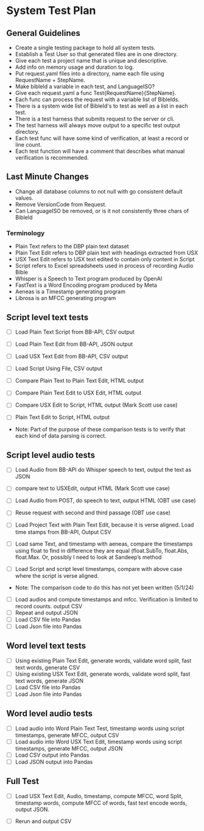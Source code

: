 # System Test Plan

## General Guidelines

- Create a single testing package to hold all system tests.
- Establish a Test User so that generated files are in one directory. 
- Give each test a project name that is unique and descriptive. 
- Add info on memory usage and duration to log.
- Put request.yaml files into a directory, name each file using RequestName + StepName.
- Make bibleId a variable in each test, and LanguageISO? 
- Give each request.yaml a func Test{RequestName}{StepName}.
- Each func can process the request with a variable list of BibleIds.
- There is a system wide list of BibleId's to test as well as a list in each test.
- There is a test harness that submits request to the server or cli.
- The test harness will always move output to a specific test output directory.
- Each test func will have some kind of verification, at least a record or line count.
- Each test function will have a comment that describes what manual verification is recommended.

## Last Minute Changes

+ Change all database columns to not null with go consistent default values.
+ Remove VersionCode from Request.
+ Can LanguageISO be removed, or is it not consistently three chars of BibleId

### Terminology

- Plain Text refers to the DBP plain text dataset
- Plain Text Edit refers to DBP plain text with headings extracted from USX
- USX Text Edit refers to USX text edited to contain only content in Script
- Script refers to Excel spreadsheets used in process of recording Audio Bible
- Whisper is a Speech to Text program produced by OpenAI
- FastText is a Word Encoding program produced by Meta
- Aeneas is a Timestamp generating program
- Librosa is an MFCC generating program

## Script level text tests

- [ ] Load Plain Text Script from BB-API, CSV output
- [ ] Load Plain Text Edit from BB-API, JSON output
- [ ] Load USX Text Edit from BB-API, CSV output
- [ ] Load Script Using File, CSV output

- [ ] Compare Plain Text to Plain Text Edit, HTML output
- [ ] Compare Plain Text Edit to USX Edit, HTML output
- [ ] Compare USX Edit to Script, HTML output (Mark Scott use case)
- [ ] Plain Text Edit to Script, HTML output
- Note: Part of the purpose of these comparison tests is to verify that each kind of data parsing is correct.

## Script level audio tests

- [ ] Load Audio from BB-API do Whisper speech to text, output the text as JSON
- [ ] compare text to USXEdit, output HTML (Mark Scott use case)
- [ ] Load Audio from POST, do speech to text, output HTML (OBT use case)
- [ ] Reuse request with second and third passage (OBT use case)

- [ ] Load Project Text with Plain Text Edit, because it is verse aligned.  Load time stamps from BB-API, Output CSV
- [ ] Load same Text, and timestamp with aeneas, compare the timestamps using float to find in difference they are equal (float.SubTo, float.Abs, float.Max.  Or, possibly I need to look at Sandeep’s method
- [ ] Load Script and script level timestamps, compare with above case where the script is verse aligned.
- Note: The comparison code to do this has not yet been written (5/1/24)

- [ ] Load audios and compute timestamps and mfcc.  Verification is limited to record counts. output CSV
- [ ] Repeat and output JSON
- [ ] Load CSV file into Pandas
- [ ] Load Json file into Pandas

## Word level text tests

- [ ] Using existing Plain Text Edit, generate words, validate word split, fast text words, generate CSV
- [ ] Using existing USX Text Edit, generate words, validate word split, fast text words, generate JSON
- [ ] Load CSV file into Pandas
- [ ] Load Json file into Pandas

## Word level audio tests

- [ ] Load audio into Word Plain Text Test, timestamp words using script timestamps, generate MFCC, output CSV
- [ ] Load audio into Word USX Text Edit, timestamp words using script timestamps, generate MFCC, output JSON
- [ ] Load CSV output into Pandas
- [ ] Load JSON output into Pandas

## Full Test

- [ ] Load USX Text Edit, Audio, timestamp, compute MFCC, word Split, timestamp words, compute MFCC of words, fast text encode words, output JSON.
- [ ] Rerun and output CSV

